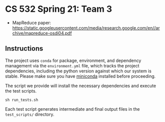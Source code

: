 # CS 532 Spring 21: Team 3

* MapReduce paper: https://static.googleusercontent.com/media/research.google.com/en//archive/mapreduce-osdi04.pdf  

## Instructions
The project uses `conda` for package, environment, and dependency management via the `environment.yml` file, which tracks the project dependencies, including the python version against which our system is stable. Please make sure you have [miniconda](https://docs.conda.io/en/latest/miniconda.html) installed before proceeding. 

The script we provide will install the necessary dependencies and execute the test scripts.
```
sh run_tests.sh
```
Each test script generates intermediate and final output files in the `test_scripts/` directory.
